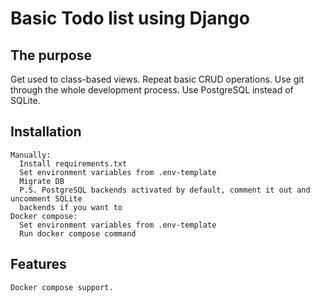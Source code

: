 # Basic Todo list using Django

## The purpose
Get used to class-based views.
Repeat basic CRUD operations.
Use git through the whole development process.
Use PostgreSQL instead of SQLite.

## Installation
```
Manually:
  Install requirements.txt
  Set environment variables from .env-template
  Migrate DB
  P.S. PostgreSQL backends activated by default, comment it out and uncomment SQLite
  backends if you want to
Docker compose:
  Set environment variables from .env-template
  Run docker compose command
```

## Features
```
Docker compose support.
```
